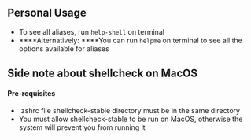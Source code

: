 ## Personal Usage

- To see all aliases, run `help-shell` on terminal
- ****Alternatively: ****You can run `helpme` on terminal to see all the options available for aliases

## Side note about shellcheck on MacOS
#### Pre-requisites
- .zshrc file shellcheck-stable directory must be in the same directory
- You must allow shellcheck-stable to be run on MacOS, otherwise the system will prevent you from running it